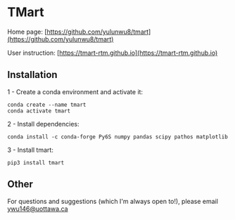 # TMart

Home page: [https://github.com/yulunwu8/tmart](https://github.com/yulunwu8/tmart)

User instruction: [https://tmart-rtm.github.io](https://tmart-rtm.github.io) 

## Installation 

1 - Create a conda environment and activate it: 

```
conda create --name tmart
conda activate tmart
```

2 - Install dependencies: 

```
conda install -c conda-forge Py6S numpy pandas scipy pathos matplotlib
```

3 - Install tmart: 

```
pip3 install tmart
```



## Other


For questions and suggestions (which I'm always open to!), please email [ywu146@uottawa.ca](ywu146@uottawa.ca)
